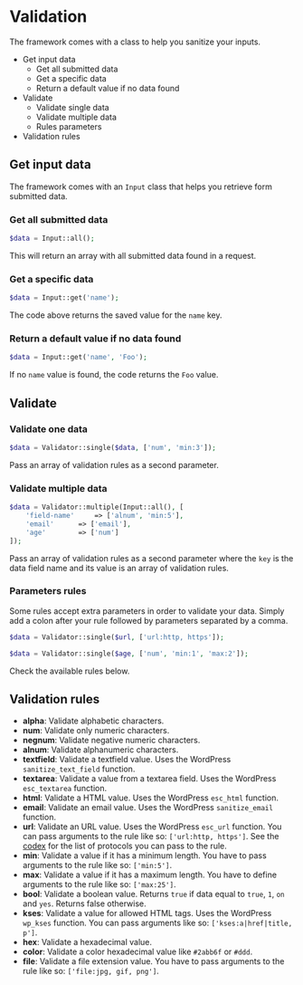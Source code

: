 Validation
==========

The framework comes with a class to help you sanitize your inputs.

- Get input data
	- Get all submitted data
	- Get a specific data
	- Return a default value if no data found
- Validate
	- Validate single data
	- Validate multiple data
	- Rules parameters
- Validation rules

Get input data
--------------

The framework comes with an `Input` class that helps you retrieve form submitted data.

### Get all submitted data

```php
$data = Input::all();
```

This will return an array with all submitted data found in a request.

### Get a specific data

```php
$data = Input::get('name');
```
The code above returns the saved value for the `name` key.

### Return a default value if no data found

```php
$data = Input::get('name', 'Foo');
```

If no `name` value is found, the code returns the `Foo` value.

Validate
--------

### Validate one data

```php
$data = Validator::single($data, ['num', 'min:3']);
```
Pass an array of validation rules as a second parameter.

### Validate multiple data

```php
$data = Validator::multiple(Input::all(), [
    'field-name'	 => ['alnum', 'min:5'],
    'email'      => ['email'],
    'age'        => ['num']
]);
```

Pass an array of validation rules as a second parameter where the `key` is the data field name and its value is an array of validation rules.

### Parameters rules

Some rules accept extra parameters in order to validate your data. Simply add a colon after your rule followed by parameters separated by a comma.

```php
$data = Validator::single($url, ['url:http, https']);

$data = Validator::single($age, ['num', 'min:1', 'max:2']);
```

Check the available rules below.

Validation rules
----------------

- **alpha**: Validate alphabetic characters.
- **num**: Validate only numeric characters.
- **negnum**: Validate negative numeric characters.
- **alnum**: Validate alphanumeric characters.
- **textfield**: Validate a textfield value. Uses the WordPress `sanitize_text_field` function.
- **textarea**: Validate a value from a textarea field. Uses the WordPress `esc_textarea` function.
- **html**: Validate a HTML value. Uses the WordPress `esc_html` function.
- **email**: Validate an email value. Uses the WordPress `sanitize_email` function.
- **url**: Validate an URL value. Uses the WordPress `esc_url` function. You can pass arguments to the rule like so: `['url:http, https']`. See the [codex](http://codex.wordpress.org/Function_Reference/esc_url) for the list of protocols you can pass to the rule.
- **min**: Validate a value if it has a minimum length. You have to pass arguments to the rule like so: `['min:5']`.
- **max**: Validate a value if it has a maximum length. You have to define arguments to the rule like so: `['max:25']`.
- **bool**: Validate a boolean value. Returns `true` if data equal to `true`, `1`, `on` and `yes`. Returns false otherwise.
- **kses**: Validate a value for allowed HTML tags. Uses the WordPress `wp_kses` function. You can pass arguments like so: `['kses:a|href|title, p']`.
- **hex**: Validate a hexadecimal value.
- **color**: Validate a color hexadecimal value like `#2abb6f` or `#ddd`.
- **file**: Validate a file extension value. You have to pass arguments to the rule like so: `['file:jpg, gif, png']`.
